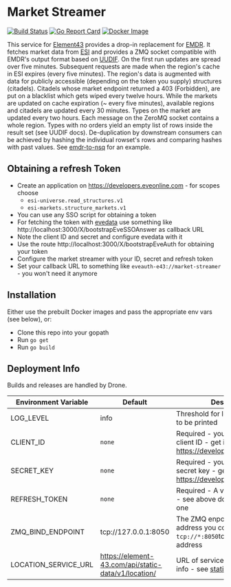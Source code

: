 # Market Streamer
[![Build Status](https://drone.element-43.com/api/badges/EVE-Tools/market-streamer/status.svg)](https://drone.element-43.com/EVE-Tools/market-streamer) [![Go Report Card](https://goreportcard.com/badge/github.com/eve-tools/market-streamer)](https://goreportcard.com/report/github.com/eve-tools/market-streamer) [![Docker Image](https://images.microbadger.com/badges/image/evetools/market-streamer.svg)](https://microbadger.com/images/evetools/market-streamer)

This service for [Element43](https://element-43.com) provides a drop-in replacement for [EMDR](http://www.eve-emdr.com/en/latest/). It fetches market data from [ESI](https://esi.tech.ccp.is/latest/) and provides a ZMQ socket compatible with EMDR's output format based on [UUDIF](http://dev.eve-central.com/unifieduploader/start). On the first run updates are spread over five minutes. Subsequent requests are made when the region's cache in ESI expires (every five minutes). The region's data is augmented with data for publicly accessible (depending on the token you supply) structures (citadels). Citadels whose market endpoint returned a 403 (Forbidden), are put on a blacklist which gets wiped every twelve hours. While the markets are updated on cache expiration (~ every five minutes), available regions and citadels are updated every 30 minutes. Types on the market are updated every two hours. Each message on the ZeroMQ socket contains a whole region. Types with no orders yield an empty list of rows inside the result set (see UUDIF docs). De-duplication by downstream consumers can be achieved by hashing the individual rowset's rows and comparing hashes with past values. See [emdr-to-nsq](https://github.com/EVE-Tools/emdr-to-nsq) for an example.

## Obtaining a refresh Token

* Create an application on https://developers.eveonline.com - for scopes choose
  * `esi-universe.read_structures.v1`
  * `esi-markets.structure_markets.v1`
* You can use any SSO script for obtaining a token
* For fetching the token with [evedata](https://github.com/antihax/evedata) use something like http://localhost:3000/X/bootstrapEveSSOAnswer as callback URL
* Note the client ID and secret and configure evedata with it
* Use the route http://localhost:3000/X/bootstrapEveAuth for obtaining your token
* Configure the market streamer with your ID, secret and refresh token
* Set your callback URL to something like `eveauth-e43://market-streamer` - you won't need it anymore

## Installation
Either use the prebuilt Docker images and pass the appropriate env vars (see below), or:

* Clone this repo into your gopath
* Run `go get`
* Run `go build`

## Deployment Info
Builds and releases are handled by Drone.

Environment Variable | Default | Description
--- | --- | ---
LOG_LEVEL | info | Threshold for logging messages to be printed
CLIENT_ID | `none` | Required - your 3rd party app's client ID - get it from https://developers.eveonline.com
SECRET_KEY | `none` | Required - your 3rd party app's secret key - get it from https://developers.eveonline.com
REFRESH_TOKEN | `none` | Required - A valid refresh token - see above docs for generating one
ZMQ_BIND_ENDPOINT | tcp://127.0.0.1:8050 | The ZMQ enpoint will bind to this address you could use `tcp://*:8050`to listen on any address
LOCATION_SERVICE_URL | https://element-43.com/api/static-data/v1/location/ | URL of service providing location info - see [static-data](https://github.com/EVE-Tools/static-data)
